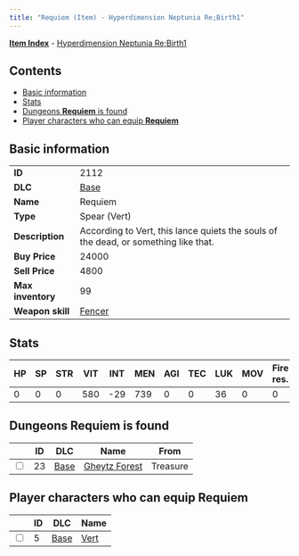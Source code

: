 ```yaml
---
title: "Requiem (Item) - Hyperdimension Neptunia Re;Birth1"
---
```


[**Item Index**](/neptunia/rb1/item/index.html) - [Hyperdimension Neptunia Re;Birth1](/neptunia/rb1)

## Contents

- [Basic information](#basic-information)
- [Stats](#stats)
- [Dungeons **Requiem** is found](#dungeons-requiem-is-found)
- [Player characters who can equip **Requiem**](#player-characters-who-can-equip-requiem)

## Basic information

|   |   |
| -- | -- |
| **ID** | 2112 |
| **DLC** | [Base](/neptunia/rb1/dlc/1-base.html) |
| **Name** | Requiem |
| **Type** | Spear (Vert) |
| **Description** | According to Vert, this lance quiets the souls of the dead, or something like that. |
| **Buy Price** | 24000 |
| **Sell Price** | 4800 |
| **Max inventory** | 99 |
| **Weapon skill** | [Fencer](/neptunia/rb1/skill/1-802-fencer.html) |

## Stats

| HP | SP | STR | VIT | INT | MEN | AGI | TEC | LUK | MOV | Fire res. | Ice res. | Wind res. | Lightning res. |
| -- | -- | --- | --- | --- | --- | --- | --- | --- | --- | --------- | -------- | --------- | -------------- |
| 0 | 0 | 0 | 580 | -29 | 739 | 0 | 0 | 36 | 0 | 0 | 0 | 0 | 0 |

## Dungeons **Requiem** is found

|    | ID | DLC | Name | From |
| -- | -- | --- | ---- | ---- |
| <input type="checkbox" id="rb1-dungeon-1-23" class="trackbox" /> | 23 | [Base](/neptunia/rb1/dlc/1-base.html) | [Gheytz Forest](/neptunia/rb1/dungeon/1-23-gheytz-forest.html) | Treasure |

## Player characters who can equip **Requiem**

|    | ID | DLC | Name |
| -- | -- | --- | ---- |
| <input type="checkbox" id="rb1-player-1-5" class="trackbox" /> | 5 | [Base](/neptunia/rb1/dlc/1-base.html) | [Vert](/neptunia/rb1/player/1-5-vert.html) |